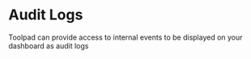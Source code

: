 # Audit Logs

<p class="description">Toolpad can provide access to internal events to be displayed on your dashboard as audit logs</p>
